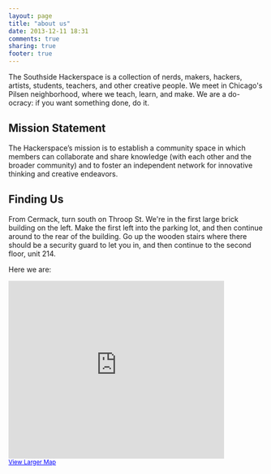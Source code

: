 ```yaml
---
layout: page
title: "about us"
date: 2013-12-11 18:31
comments: true
sharing: true
footer: true
---
```


The Southside Hackerspace is a collection of nerds, makers, hackers, artists, students, teachers, and other creative people. We meet in Chicago's Pilsen neighborhood, where we teach, learn, and make. We are a do-ocracy: if you want something done, do it.

Mission Statement
-----------------

The Hackerspace’s mission is to establish a community space in which members can collaborate and share knowledge (with each other and the broader community) and to foster an independent network for innovative thinking and creative endeavors.


Finding Us
----------

From Cermack, turn south on Throop St. We're in the first large brick building on the left. Make the first left into the parking lot, and then continue around to the rear of the building. Go up the wooden stairs where there should be a security guard to let you in, and then continue to the second floor, unit 214. 

Here we are:
<iframe width="425" height="350" frameborder="0" scrolling="no" marginheight="0" marginwidth="0" src="https://maps.google.com/maps?f=q&amp;source=s_q&amp;hl=en&amp;geocode=&amp;q=2233+South+Throop+Street,+Chicago,+IL&amp;aq=0&amp;oq=2233+South+Thro&amp;sll=41.833733,-87.731964&amp;sspn=0.646672,1.674042&amp;ie=UTF8&amp;hq=&amp;hnear=2233+S+Throop+St,+Chicago,+Illinois+60608&amp;t=m&amp;z=14&amp;ll=41.850564,-87.658067&amp;output=embed"></iframe><br /><small><a href="https://maps.google.com/maps?f=q&amp;source=embed&amp;hl=en&amp;geocode=&amp;q=2233+South+Throop+Street,+Chicago,+IL&amp;aq=0&amp;oq=2233+South+Thro&amp;sll=41.833733,-87.731964&amp;sspn=0.646672,1.674042&amp;ie=UTF8&amp;hq=&amp;hnear=2233+S+Throop+St,+Chicago,+Illinois+60608&amp;t=m&amp;z=14&amp;ll=41.850564,-87.658067" style="color:#0000FF;text-align:left">View Larger Map</a></small>
